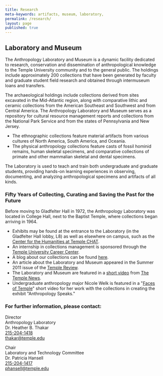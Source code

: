 ```yaml
---
title: Research
meta-keywords: artifacts, museum, laboratory, 
permalink: /research/
layout: page
published: true
---
```


## Laboratory and Museum

The Anthropology Laboratory and Museum is a dynamic facility dedicated to research, conservation and dissemination of anthropological knowledge to the Temple University community and to the general public.  The holdings include approximately 200 collections that have been generated by faculty and graduate student field research and obtained through intermuseum loans and transfers.

The archaeological holdings include collections derived from sites excavated in the Mid-Atlantic region, along with comparative lithic and ceramic collections from the American Southeast and Southwest and from Central America. The Anthropology Laboratory and Museum serves as a repository for cultural resource management reports and collections from the National Park Service and from the states of Pennsylvania and New Jersey.

- The ethnographic collections feature material artifacts from various cultures of North America, South America, and Oceania.
- The physical anthropology collections feature casts of fossil hominid remains, human skeletal specimens, and comparative collections of primate and other mammalian skeletal and dental specimens.

The Laboratory is used to teach and train both undergraduate and graduate students, providing hands-on learning experiences in observing, documenting, and analyzing anthropological specimens and artifacts of all kinds.

### Fifty Years of Collecting, Curating and Saving the Past for the Future

Before moving to Gladfelter Hall in 1972, the Anthropology Laboratory was located in College Hall, next to the Baptist Temple, where collections began arriving in 1964.

- Exhibits may be found at the entrance to the Laboratory (in the Gladfelter Hall lobby, L8) as well as elsewhere on campus, such as the [Center for the Humanities at Temple CHAT](http://www.temple.edu/humanities/activities/exhibits/ExcavatingDesire.htm).
- An internship in collections management is sponsored through the [Temple University Career Center](http://www.temple.edu/provost/careercenter/).
- A blog about our collections can be found [here](http://anthropologylabtemple.wordpress.com). 
- An article about the Laboratory and Museum appeared in the Summer 2011 issue of the [Temple Review](http://www.temple.edu/templemag/archives/2011_summer/Earthly_Treasures_sum11.html).
- The Laboratory and Museum are featured in a [short video](http://www.youtube.com/watch?v=4LecSEiUCxQ) from [The Temple News](http://www.temple-news.com/).
- Undergraduate anthropology major Nicole Welk is  featured in a "[Faces of Temple](http://news.temple.edu/news/faces-nicole_welk)" short video for  her work with the collections in creating the exhibit "Anthropology Speaks."

### For further information, please contact:

Director<br>
Anthropology Laboratory<br>
Dr. Heather B. Thakar<br>
[215-204-1418](tel:2152041418)<br>
[thakar@temple.edu](mailto:thakar@temple.edu)

Chair<br>
Laboratory and Technology Committee<br>
Dr. Patricia Hansell<br>
[215-204-1417](tel:2152041417)<br>
[phansell@temple.edu](mailto:phansell@temple.edu)
